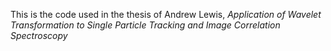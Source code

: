This is the code used in the thesis of Andrew Lewis,  *Application of Wavelet Transformation to  Single Particle Tracking and Image Correlation Spectroscopy*

